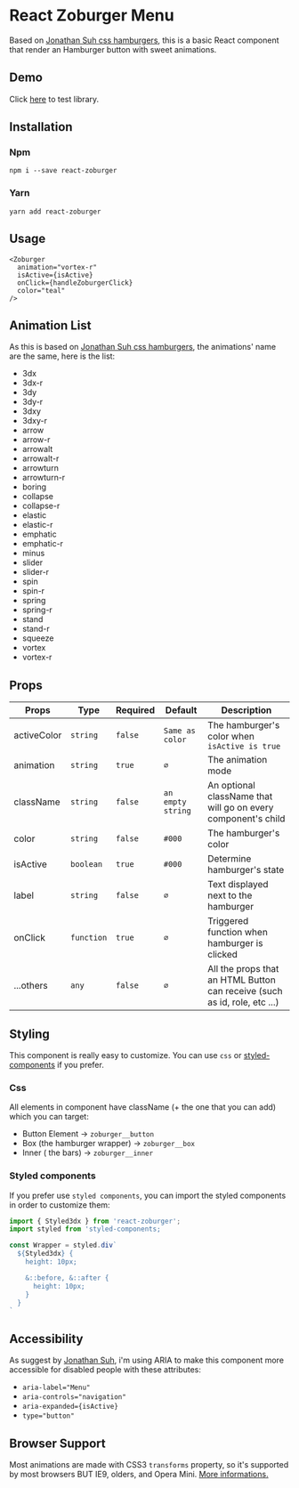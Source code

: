 # React Zoburger Menu

Based on [Jonathan Suh css hamburgers](https://jonsuh.com/hamburgers/), this is a basic React component that render an Hamburger button with sweet animations.

## Demo

Click [here](https://newpoki.github.io/newpoki/#/outils/calculer-consommation-carburant) to test library.

## Installation

### Npm

`npm i --save react-zoburger`

### Yarn

`yarn add react-zoburger`

## Usage

```tsx
<Zoburger
  animation="vortex-r"
  isActive={isActive}
  onClick={handleZoburgerClick}
  color="teal"
/>
```

## Animation List

As this is based on [Jonathan Suh css hamburgers](https://jonsuh.com/hamburgers/), the animations' name are the same, here is the list:

- 3dx
- 3dx-r
- 3dy
- 3dy-r
- 3dxy
- 3dxy-r
- arrow
- arrow-r
- arrowalt
- arrowalt-r
- arrowturn
- arrowturn-r
- boring
- collapse
- collapse-r
- elastic
- elastic-r
- emphatic
- emphatic-r
- minus
- slider
- slider-r
- spin
- spin-r
- spring
- spring-r
- stand
- stand-r
- squeeze
- vortex
- vortex-r

## Props

| Props       | Type       | Required | Default           | Description                                                               |
| ----------- | ---------- | -------- | ----------------- | ------------------------------------------------------------------------- |
| activeColor | `string`   | `false`  | `Same as color`   | The hamburger's color when `isActive is true`                             |
| animation   | `string`   | `true`   | `∅`               | The animation mode                                                        |
| className   | `string`   | `false`  | `an empty string` | An optional className that will go on every component's child             |
| color       | `string`   | `false`  | `#000`            | The hamburger's color                                                     |
| isActive    | `boolean`  | `true`   | `#000`            | Determine hamburger's state                                               |
| label       | `string`   | `false`  | `∅`               | Text displayed next to the hamburger                                      |
| onClick     | `function` | `true`   | `∅`               | Triggered function when hamburger is clicked                              |
| ...others   | `any`      | `false`  | `∅`               | All the props that an HTML Button can receive (such as id, role, etc ...) |

## Styling

This component is really easy to customize. You can use `css` or [styled-components](https://styled-components.com) if you prefer.

### Css

All elements in component have className (+ the one that you can add) which you can target:

- Button Element &rarr; `zoburger__button`
- Box (the hamburger wrapper) &rarr; `zoburger__box`
- Inner ( the bars) &rarr; `zoburger__inner`

### Styled components

If you prefer use `styled components`, you can import the styled components in order to customize them:

```jsx
import { Styled3dx } from 'react-zoburger';
import styled from 'styled-components;

const Wrapper = styled.div`
  ${Styled3dx} {
    height: 10px;

    &::before, &::after {
      height: 10px;
    }
  }
`
```

## Accessibility

As suggest by [Jonathan Suh](https://jonsuh.com/), i'm using ARIA to make this component more accessible for disabled people with these attributes:

- `aria-label="Menu"`
- `aria-controls="navigation"`
- `aria-expanded={isActive}`
- `type="button"`

## Browser Support

Most animations are made with CSS3 `transforms` property, so it's supported by most browsers BUT IE9, olders, and Opera Mini. [More informations.]('https://caniuse.com/#search=translate3d')
